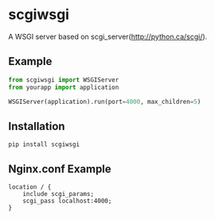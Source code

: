 scgiwsgi
=============

A WSGI server based on scgi_server(http://python.ca/scgi/).


Example
------------

```python
from scgiwsgi import WSGIServer
from yourapp import application

WSGIServer(application).run(port=4000, max_children=5)
```



Installation
----------------------

```
pip install scgiwsgi
```


Nginx.conf Example
-------------------

```
location / {
    include scgi_params;
    scgi_pass localhost:4000;
}
```
